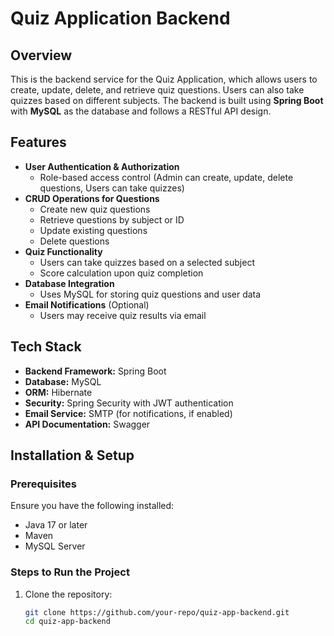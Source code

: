 # Quiz Application Backend

## Overview
This is the backend service for the Quiz Application, which allows users to create, update, delete, and retrieve quiz questions. Users can also take quizzes based on different subjects. The backend is built using **Spring Boot** with **MySQL** as the database and follows a RESTful API design.

## Features
- **User Authentication & Authorization**
  - Role-based access control (Admin can create, update, delete questions, Users can take quizzes)
- **CRUD Operations for Questions**
  - Create new quiz questions
  - Retrieve questions by subject or ID
  - Update existing questions
  - Delete questions
- **Quiz Functionality**
  - Users can take quizzes based on a selected subject
  - Score calculation upon quiz completion
- **Database Integration**
  - Uses MySQL for storing quiz questions and user data
- **Email Notifications** (Optional)
  - Users may receive quiz results via email

## Tech Stack
- **Backend Framework:** Spring Boot
- **Database:** MySQL
- **ORM:** Hibernate
- **Security:** Spring Security with JWT authentication
- **Email Service:** SMTP (for notifications, if enabled)
- **API Documentation:** Swagger

## Installation & Setup

### Prerequisites
Ensure you have the following installed:
- Java 17 or later
- Maven
- MySQL Server

### Steps to Run the Project
1. Clone the repository:
   ```bash
   git clone https://github.com/your-repo/quiz-app-backend.git
   cd quiz-app-backend
